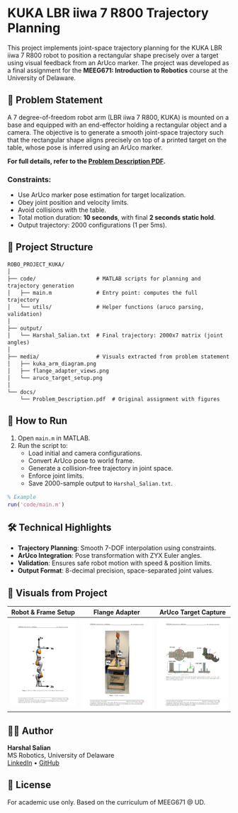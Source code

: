 # KUKA LBR iiwa 7 R800 Trajectory Planning

This project implements joint-space trajectory planning for the KUKA LBR iiwa 7 R800 robot to position a rectangular shape precisely over a target using visual feedback from an ArUco marker. The project was developed as a final assignment for the **MEEG671: Introduction to Robotics** course at the University of Delaware.

## 📘 Problem Statement

A 7 degree-of-freedom robot arm (LBR iiwa 7 R800, KUKA) is mounted on a base and equipped with an end-effector holding a rectangular object and a camera. The objective is to generate a smooth joint-space trajectory such that the rectangular shape aligns precisely on top of a printed target on the table, whose pose is inferred using an ArUco marker.

**For full details, refer to the [Problem Description PDF](docs/Problem_Description.pdf).**

### Constraints:

- Use ArUco marker pose estimation for target localization.
- Obey joint position and velocity limits.
- Avoid collisions with the table.
- Total motion duration: **10 seconds**, with final **2 seconds static hold**.
- Output trajectory: 2000 configurations (1 per 5ms).

## 📂 Project Structure

```
ROBO_PROJECT_KUKA/
│
├── code/                   # MATLAB scripts for planning and trajectory generation
│   ├── main.m              # Entry point: computes the full trajectory
│   └── utils/              # Helper functions (aruco parsing, validation)
│
├── output/
│   └── Harshal_Salian.txt  # Final trajectory: 2000x7 matrix (joint angles)
│
├── media/                  # Visuals extracted from problem statement
│   ├── kuka_arm_diagram.png
│   ├── flange_adapter_views.png
│   └── aruco_target_setup.png
│
└── docs/
    └── Problem_Description.pdf  # Original assignment with figures
```

## 🔧 How to Run

1. Open `main.m` in MATLAB.
2. Run the script to:
   - Load initial and camera configurations.
   - Convert ArUco pose to world frame.
   - Generate a collision-free trajectory in joint space.
   - Enforce joint limits.
   - Save 2000-sample output to `Harshal_Salian.txt`.

```matlab
% Example
run('code/main.m')
```

## 🛠 Technical Highlights

- **Trajectory Planning**: Smooth 7-DOF interpolation using constraints.
- **ArUco Integration**: Pose transformation with ZYX Euler angles.
- **Validation**: Ensures safe robot motion with speed & position limits.
- **Output Format**: 8-decimal precision, space-separated joint values.

## 📸 Visuals from Project

| Robot & Frame Setup | Flange Adapter | ArUco Target Capture |
|---------------------|----------------|-----------------------|
| ![](media/kuka_arm_diagram.png) | ![](media/flange_adapter_views.png) | ![](media/aruco_target_setup.png) |

## 👨‍💻 Author

**Harshal Salian**  
MS Robotics, University of Delaware  
[LinkedIn](https://www.linkedin.com/in/harshal-salian) • [GitHub](https://github.com/Firebl4ze)

## 📄 License

For academic use only. Based on the curriculum of MEEG671 @ UD.
